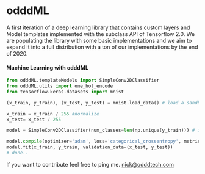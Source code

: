 # odddML

A first iteration of a deep learning library that contains custom layers and Model templates implemented with the subclass API of Tensorflow 2.0. We are populating the library with some basic implementations and we aim to expand it into a full distribution with a ton of our implementations by the end of 2020.




#### Machine Learning with odddML

```python
from odddML.templateModels import SimpleConv2DClassifier
from odddML.utils import one_hot_encode
from tensorflow.keras.datasets import mnist

(x_train, y_train), (x_test, y_test) = mnist.load_data() # load a sandbox dataset from tensorflow

x_train = x_train / 255 #normalize 
x_test= x_test / 255

model = SimpleConv2DClassifier(num_classes=len(np.unique(y_train))) # initialize the model with the number of classes of the problem

model.compile(optimizer='adam', loss='categorical_crossentropy', metrics=['accuracy']) #set the optimizer, loss and metrics
model.fit(x_train, y_train, validation_data=(x_test, y_test))
# done.. 
```

If you want to contribute feel free to ping me. nick@odddtech.com
